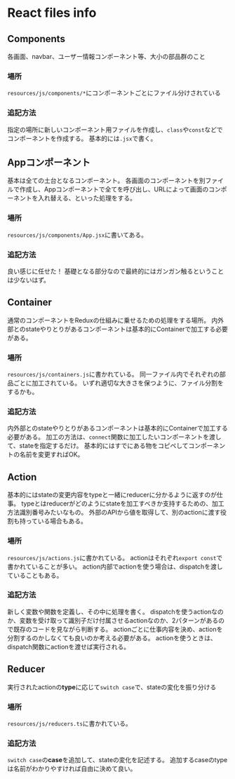 # React files info

## Components
各画面、navbar、ユーザー情報コンポーネント等、大小の部品群のこと

### 場所
`resources/js/components/*`にコンポーネントごとにファイル分けされている

### 追記方法
指定の場所に新しいコンポーネント用ファイルを作成し、`class`や`const`などでコンポーネントを作成する。
基本的には`.jsx`で書く。


## Appコンポーネント
基本は全ての土台となるコンポーネント。
各画面のコンポーネントを別ファイルで作成し、Appコンポーネントで全てを呼び出し、URLによって画面のコンポーネントを入れ替える、といった処理をする。

### 場所
`resources/js/components/App.jsx`に書いてある。

### 追記方法
良い感じに任せた！
基礎となる部分なので最終的にはガンガン触るということは少ないはず。



## Container
通常のコンポーネントをReduxの仕組みに乗せるための処理をする場所。
内外部とのstateやりとりがあるコンポーネントは基本的にContainerで加工する必要がある。

### 場所
`resources/js/containers.js`に書かれている。
同一ファイル内でそれぞれの部品ごとに加工されている。
いずれ適切な大きさを保つように、ファイル分割をするかも。

### 追記方法
内外部とのstateやりとりがあるコンポーネントは基本的にContainerで加工する必要がある。
加工の方法は、`connect`関数に加工したいコンポーネントを渡して、stateを指定するだけ。
基本的にはすでにある物をコピペしてコンポーネントの名前を変更すればOK。


## Action
基本的にはstateの変更内容をtypeと一緒にreducerに分かるように返すのが仕事。
typeとはreducerがどのようにstateを加工すべきか支持するための、加工方法識別番号みたいなもの。
外部のAPIから値を取得して、別のactionに渡す役割も持っている場合もある。

### 場所
`resources/js/actions.js`に書かれている。
actionはそれぞれ`export const`で書かれていることが多い。
action内部でactionを使う場合は、dispatchを渡していることもある。

### 追記方法
新しく変数や関数を定義し、その中に処理を書く。
dispatchを使うactionなのか、変数を受け取って識別子だけ付属させるactionなのか、2パターンがあるので既存のコードを見ながら判断する。
actionごとに仕事内容を決め、actionを分割するのかしなくても良いのか考える必要がある。
actionを使うときは、dispatch関数にactionを渡せば実行される。


## Reducer
実行されたactionの**type**に応じて`switch case`で、stateの変化を振り分ける

### 場所
`resources/js/reducers.ts`に書かれている。

### 追記方法
`switch case`の**case**を追加して、stateの変化を記述する。
追加するcaseのtypeは名前がわかりやすければ自由に決めて良い。

